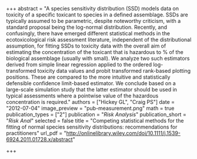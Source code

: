 +++
abstract = "A species sensitivity distribution (SSD) models data on toxicity of a specific toxicant to species in a defined assemblage. SSDs are typically assumed to be parametric, despite noteworthy criticism, with a standard proposal being the log-normal distribution. Recently, and confusingly, there have emerged different statistical methods in the ecotoxicological risk assessment literature, independent of the distributional assumption, for fitting SSDs to toxicity data with the overall aim of estimating the concentration of the toxicant that is hazardous to % of the biological assemblage (usually with small). We analyze two such estimators derived from simple linear regression applied to the ordered log-transformed toxicity data values and probit transformed rank-based plotting positions. These are compared to the more intuitive and statistically defensible confidence limit-based estimator. We conclude based on a large-scale simulation study that the latter estimator should be used in typical assessments where a pointwise value of the hazardous concentration is required."
authors = ["Hickey GL", "Craig PS"]
date = "2012-07-04"
image_preview = "pub-measurement.png"
math = true
publication_types = ["2"]
publication = "*Risk Analysis*"
publication_short = "*Risk Anal*"
selected = false
title = "Competing statistical methods for the fitting of normal species sensitivity distributions: recommendations for practitioners"
url_pdf = "http://onlinelibrary.wiley.com/doi/10.1111/j.1539-6924.2011.01728.x/abstract"

+++
